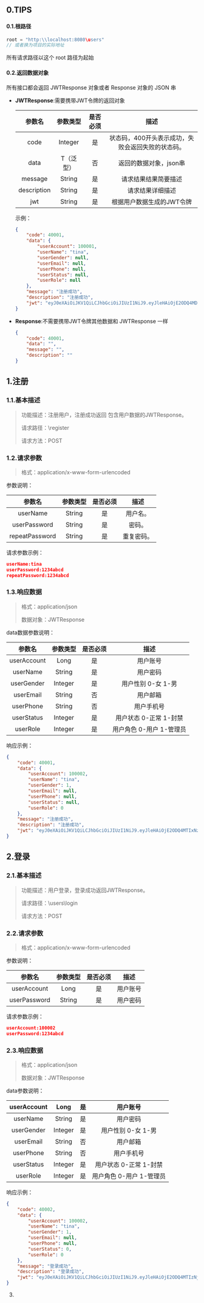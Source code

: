 

## 0.TIPS

#### 0.1.根路径

```java
root = "http:\\localhost:8080\users"
// 或者换为项目的实际地址
```

所有请求路径以这个 root 路径为起始

#### 0.2.返回数据对象

所有接口都会返回 JWTResponse 对象或者 Response 对象的 JSON 串

* **JWTResponse**:需要携带JWT令牌的返回对象

	|   参数名    | 参数类型  | 是否必须 |                       描述                        |
	| :---------: | :-------: | :------: | :-----------------------------------------------: |
	|    code     |  Integer  |    是    | 状态码，400开头表示成功，失败会返回失败的状态码。 |
	|    data     | T（泛型） |    否    |              返回的数据对象，json串               |
	|   message   |  String   |    是    |               请求结果结果简要描述                |
	| description |  String   |    是    |                 请求结果详细描述                  |
	|     jwt     |  String   |    是    |             根据用户数据生成的JWT令牌             |

	示例：

	```json
	{
	    "code": 40001,
	    "data": {
	        "userAccount": 100001,
	        "userName": "tina",
	        "userGender": null,
	        "userEmail": null,
	        "userPhone": null,
	        "userStatus": null,
	        "userRole": null
	    },
	    "message": "注册成功",
	    "description": "注册成功",
	    "jwt": "eyJ0eXAiOiJKV1QiLCJhbGciOiJIUzI1NiJ9.eyJleHAiOjE2ODQ4MDkyNzAsImp3dERhdGEiOiJ7XCJ1c2VyTmFtZVwiOlwidGluYVwiLFwidXNlckFjY291bnRcIjoxMDAwMDF9In0.Sv2-Jc3ZaJFOMkeWNBe5v13c2wFd_lAZnCRTqlJOrdo"
	}
	```
	
* **Response**:不需要携带JWT令牌其他数据和 JWTResponse 一样
	
	```json
	{
	    "code": 40001,
	    "data": "",
	    "message": "",
	    "description": ""
	}
	```
	
	

## 1.注册

### 1.1.基本描述

>功能描述：注册用户，注册成功返回 包含用户数据的JWTResponse。
>
>请求路径：\register
>
>请求方法：POST

### 1.2.请求参数

> 格式：application/x-www-form-urlencoded

参数说明：

|     参数名     | 参数类型 | 是否必须 |    描述    |
| :------------: | :------: | :------: | :--------: |
|    userName    |  String  |    是    |  用户名。  |
|  userPassword  |  String  |    是    |   密码。   |
| repeatPassword |  String  |    是    | 重复密码。 |

请求参数示例：
```json
userName:tina
userPassword:1234abcd
repeatPassword:1234abcd
```

### 1.3.响应数据

> 格式：application/json
>
> 数据对象：JWTResponse

data数据参数说明：

|   参数名    | 参数类型 | 是否必须 |           描述           |
| :---------: | :------: | :------: | :----------------------: |
| userAccount |   Long   |    是    |         用户账号         |
|  userName   |  String  |    是    |         用户密码         |
| userGender  | Integer  |    是    |    用户性别 0-女 1-男    |
|  userEmail  |  String  |    否    |         用户邮箱         |
|  userPhone  |  String  |    否    |        用户手机号        |
| userStatus  | Integer  |    是    |  用户状态 0-正常 1-封禁  |
|  userRole   | Integer  |    是    | 用户角色 0-用户 1-管理员 |

响应示例：

```json
{
    "code": 40001,
    "data": {
        "userAccount": 100002,
        "userName": "tina",
        "userGender": 1,
        "userEmail": null,
        "userPhone": null,
        "userStatus": null,
        "userRole": 0
    },
    "message": "注册成功",
    "description": "注册成功",
    "jwt": "eyJ0eXAiOiJKV1QiLCJhbGciOiJIUzI1NiJ9.eyJleHAiOjE2ODQ4MTIxNzcsImp3dERhdGEiOiJ7XCJ1c2VyTmFtZVwiOlwidGluYVwiLFwidXNlckFjY291bnRcIjoxMDAwMDIsXCJ1c2VyUm9sZVwiOjB9In0.j9kuwmAgcP1dMLsKHcy-BPymJVsOI9zNZMDGaJm7YWY"
}
```

## 2.登录

### 2.1.基本描述

> 功能描述：用户登录，登录成功返回JWTResponse。
>
> 请求路径：\users\login
>
> 请求方法：POST

### 2.2.请求参数

> 格式：application/x-www-form-urlencoded

参数说明：

|    参数名    | 参数类型 | 是否必须 |   描述   |
| :----------: | :------: | :------: | :------: |
| userAccount  |   Long   |    是    | 用户账号 |
| userPassword |  String  |    是    | 用户密码 |

请求参数示例：

```json
userAccount:100002
userPassword:1234abcd
```

### 2.3.响应数据

> 格式：application/json
>
> 数据对象：JWTResponse

data参数说明：

| userAccount |  Long   |  是  |         用户账号         |
| :---------: | :-----: | :--: | :----------------------: |
|  userName   | String  |  是  |         用户密码         |
| userGender  | Integer |  是  |    用户性别 0-女 1-男    |
|  userEmail  | String  |  否  |         用户邮箱         |
|  userPhone  | String  |  否  |        用户手机号        |
| userStatus  | Integer |  是  |  用户状态 0-正常 1-封禁  |
|  userRole   | Integer |  是  | 用户角色 0-用户 1-管理员 |

响应示例：
```json
{
    "code": 40002,
    "data": {
        "userAccount": 100002,
        "userName": "tina",
        "userGender": 1,
        "userEmail": null,
        "userPhone": null,
        "userStatus": 0,
        "userRole": 0
    },
    "message": "登录成功",
    "description": "登录成功",
    "jwt": "eyJ0eXAiOiJKV1QiLCJhbGciOiJIUzI1NiJ9.eyJleHAiOjE2ODQ4MTIzNjYsImp3dERhdGEiOiJ7XCJ1c2VyTmFtZVwiOlwidGluYVwiLFwidXNlckFjY291bnRcIjoxMDAwMDIsXCJ1c2VyUm9sZVwiOjB9In0.uq35nSvMeU8jaoU3wYVnsnmOSMxP1FQc4fYjuc8_CXw"
}
```

3.
